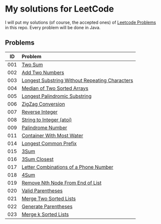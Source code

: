 # My solutions for LeetCode

I will put my solutions (of course, the accepted ones) of [Leetcode Problems](https://leetcode.com/problemset/algorithms/) in this repo. Every problem will be done in Java.

## Problems

| ID | Problem |
| --- | :--- |
| 001 | [Two Sum](https://leetcode.com/problems/two-sum/description/) |
| 002 | [Add Two Numbers](https://leetcode.com/problems/add-two-numbers/description/) |
| 003 | [Longest Substring Without Repeating Characters](https://leetcode.com/problems/longest-substring-without-repeating-characters/description/) |
| 004 | [Median of Two Sorted Arrays](https://leetcode.com/problems/median-of-two-sorted-arrays/description/) |
| 005 | [Longest Palindromic Substring](https://leetcode.com/problems/longest-palindromic-substring) |
| 006 | [ZigZag Conversion](https://leetcode.com/problems/zigzag-conversion) |
| 007 | [Reverse Integer](https://leetcode.com/problems/reverse-integer) |
| 008 | [String to Integer (atoi)](https://leetcode.com/problems/string-to-integer-atoi) |
| 009 | [Palindrome Number](https://leetcode.com/problems/palindrome-number) |
| 011 | [Container With Most Water](https://leetcode.com/problems/container-with-most-water) |
| 014 | [Longest Common Prefix](https://leetcode.com/problems/longest-common-prefix) |
| 015 | [3Sum](https://leetcode.com/problems/3sum) |
| 016 | [3Sum Closest](https://leetcode.com/problems/3sum-closest) |
| 017 | [Letter Combinations of a Phone Number](https://leetcode.com/problems/letter-combinations-of-a-phone-number) |
| 018 | [4Sum](https://leetcode.com/problems/4sum) |
| 019 | [Remove Nth Node From End of List](https://leetcode.com/problems/remove-nth-node-from-end-of-list/description/) |
| 020 | [Valid Parentheses](https://leetcode.com/problems/valid-parentheses) |
| 021 | [Merge Two Sorted Lists](https://leetcode.com/problems/merge-two-sorted-lists) |
| 022 | [Generate Parentheses](https://leetcode.com/problems/generate-parentheses) |
| 023 | [Merge k Sorted Lists](https://leetcode.com/problems/merge-k-sorted-lists) |